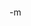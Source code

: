 <object width="425" height="350"><param name="movie" value="http://www.youtube.com/v/9CQ4txNehzE"></param><param name="wmode" value="transparent"></param><embed src="http://www.youtube.com/v/9CQ4txNehzE" type="application/x-shockwave-flash" wmode="transparent" width="425" height="350"></embed></object><br/>
-m